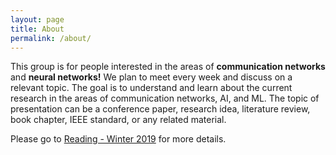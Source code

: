 ```yaml
---
layout: page
title: About
permalink: /about/
---
```

This group is for people interested in the areas of **communication networks** and **neural networks!** We plan to meet every week and discuss on a relevant topic. The goal is to understand and learn about the current research in the areas of communication networks, AI, and ML. The topic of presentation can be a conference paper, research idea, literature review, book chapter, IEEE standard, or any related material. 

Please go to [Reading - Winter 2019](https://nrgucsd.github.io/2019/01/01/Reading-Winter2019.html) for more details.

